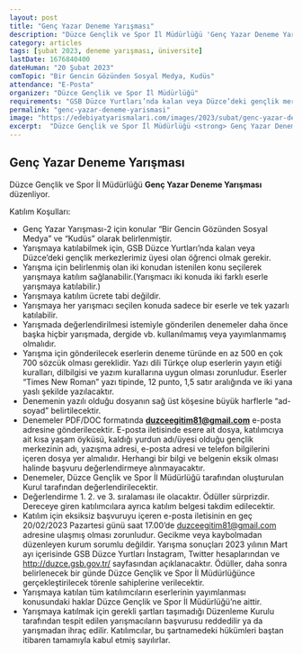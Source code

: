```yaml
---
layout: post
title: "Genç Yazar Deneme Yarışması"
description: "Düzce Gençlik ve Spor İl Müdürlüğü 'Genç Yazar Deneme Yarışması' düzenliyor."
category: articles
tags: [şubat 2023, deneme yarışması, üniversite]
lastDate: 1676840400
dateHuman: "20 Şubat 2023"
comTopic: "Bir Gencin Gözünden Sosyal Medya, Kudüs"
attendance: "E-Posta"
organizer: "Düzce Gençlik ve Spor İl Müdürlüğü"
requirements: "GSB Düzce Yurtları’nda kalan veya Düzce’deki gençlik merkezlerimiz üyesi olan öğrenciler katılabilir."
permalink: "genc-yazar-deneme-yarismasi"
image: "https://edebiyatyarismalari.com/images/2023/subat/genc-yazar-deneme-yarismasi.jpg"
excerpt:  "Düzce Gençlik ve Spor İl Müdürlüğü <strong> Genç Yazar Deneme Yarışması </strong> düzenliyor."
---
```


## Genç Yazar Deneme Yarışması
Düzce Gençlik ve Spor İl Müdürlüğü **Genç Yazar Deneme Yarışması** düzenliyor.  

Katılım Koşulları:
- Genç Yazar Yarışması-2 için konular “Bir Gencin Gözünden Sosyal Medya” ve “Kudüs” olarak belirlenmiştir. 
- Yarışmaya katılabilmek için, GSB Düzce Yurtları’nda kalan veya Düzce’deki gençlik merkezlerimiz üyesi olan öğrenci olmak gerekir.
- Yarışma için belirlenmiş olan iki konudan istenilen konu seçilerek yarışmaya katılım sağlanabilir.(Yarışmacı iki konuda iki farklı eserle yarışmaya katılabilir.)
- Yarışmaya katılım ücrete tabi değildir.
- Yarışmaya her yarışmacı seçilen konuda sadece bir eserle ve tek yazarlı katılabilir.
- Yarışmada değerlendirilmesi istemiyle gönderilen denemeler daha önce başka hiçbir yarışmada, dergide vb. kullanılmamış veya yayımlanmamış olmalıdır.
- Yarışma için gönderilecek eserlerin deneme türünde en az 500 en çok 700 sözcük olması gereklidir. Yazı dili Türkçe olup eserlerin yayın etiği kuralları, dilbilgisi ve yazım kurallarına uygun olması zorunludur. Eserler “Times New Roman” yazı tipinde, 12 punto, 1,5 satır aralığında ve iki yana yaslı şekilde yazılacaktır.
- Denemenin yazılı olduğu dosyanın sağ üst köşesine büyük harflerle “ad-soyad” belirtilecektir.
- Denemeler PDF/DOC formatında **duzceegitim81@gmail.com** e-posta adresine gönderilecektir. E-posta iletisinde esere ait dosya, katılımcıya ait kısa yaşam öyküsü, kaldığı yurdun adı/üyesi olduğu gençlik merkezinin adı, yazışma adresi, e-posta adresi ve telefon bilgilerini içeren dosya yer almalıdır. Herhangi bir bilgi ve belgenin eksik olması halinde başvuru değerlendirmeye alınmayacaktır.
- Denemeler, Düzce Gençlik ve Spor İl Müdürlüğü tarafından oluşturulan Kurul tarafından değerlendirilecektir.
- Değerlendirme 1. 2. ve 3. sıralaması ile olacaktır. Ödüller sürprizdir. Dereceye giren katılımcılara ayrıca katılım belgesi takdim edilecektir.
- Katılım için eksiksiz başvuruyu içeren e-posta iletisinin en geç 20/02/2023 Pazartesi günü saat 17.00’de duzceegitim81@gmail.com adresine ulaşmış olması zorunludur. Gecikme veya kaybolmadan düzenleyen kurum sorumlu değildir. Yarışma sonuçları 2023 yılının Mart ayı içerisinde GSB Düzce Yurtları İnstagram, Twitter hesaplarından ve http://duzce.gsb.gov.tr/ sayfasından açıklanacaktır. Ödüller, daha sonra belirlenecek bir günde Düzce Gençlik ve Spor İl Müdürlüğünce gerçekleştirilecek törenle sahiplerine verilecektir.
- Yarışmaya katılan tüm katılımcıların eserlerinin yayımlanması konusundaki haklar Düzce Gençlik ve Spor İl Müdürlüğü’ne aittir.
- Yarışmaya katılmak için gerekli şartları taşımadığı Düzenleme Kurulu tarafından tespit edilen yarışmacıların başvurusu reddedilir ya da yarışmadan ihraç edilir. Katılımcılar, bu şartnamedeki hükümleri baştan itibaren tamamıyla kabul etmiş sayılırlar.